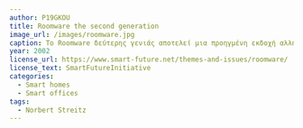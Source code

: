 ```yaml
---
author: P19GKOU
title: Roomware the second generation
image_url: /images/roomware.jpg
caption: Το Roomware δεύτερης γενιάς αποτελεί μια προηγμένη εκδοχή αλληλεπιδραστικών, νοημονικών περιβαλλόντων σχεδιασμένων για να ενισχύσει την αλληλεπίδραση ανθρώπου-υπολογιστή εντός φυσικών χώρων. Βασίζεται στην έννοια του Roomware, η οποία αναφέρεται σε μια κατηγορία εκτεταμένων τεχνολογιών υπολογιστών που δημιουργούν ανταποκριτικά περιβάλλοντα.
year: 2002
license_url: https://www.smart-future.net/themes-and-issues/roomware/
license_text: SmartFutureInitiative
categories:
  - Smart homes
  - Smart offices
tags:
  - Norbert Streitz
---
```

